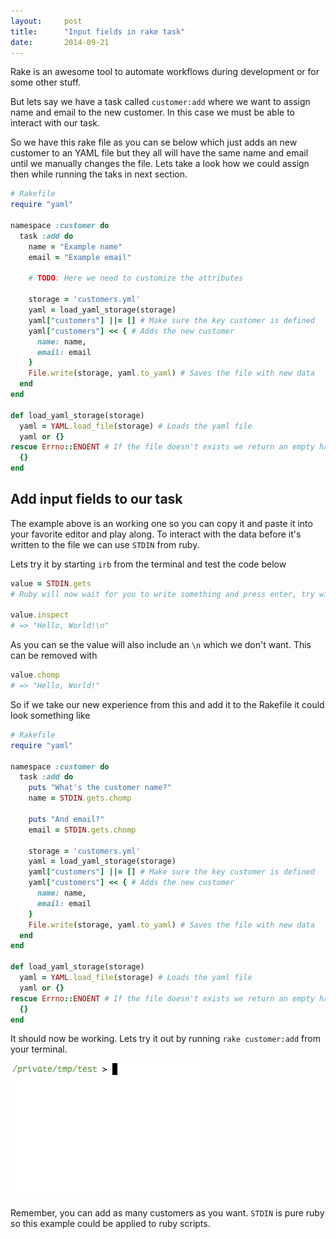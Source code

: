 ```yaml
---
layout:     post
title:      "Input fields in rake task"
date:       2014-09-21
---
```


Rake is an awesome tool to automate workflows during development or for some other stuff.

But lets say we have a task called `customer:add` where we want to assign name
and email to the new customer. In this case we must be able to interact with
our task.

So we have this rake file as you can se below which just adds an new customer to
an YAML file but they all will have the same name and email until we manually
changes the file. Lets take a look how we could assign then while running the
taks in next section.

```ruby
# Rakefile
require "yaml"

namespace :customer do
  task :add do
    name = "Example name"
    email = "Example email"

    # TODO: Here we need to customize the attributes

    storage = 'customers.yml'
    yaml = load_yaml_storage(storage)
    yaml["customers"] ||= [] # Make sure the key customer is defined
    yaml["customers"] << { # Adds the new customer
      name: name,
      email: email
    }
    File.write(storage, yaml.to_yaml) # Saves the file with new data
  end
end

def load_yaml_storage(storage)
  yaml = YAML.load_file(storage) # Loads the yaml file
  yaml or {}
rescue Errno::ENOENT # If the file doesn't exists we return an empty hash
  {}
end
```

## Add input fields to our task

The example above is an working one so you can copy it and paste it into your
favorite editor and play along. To interact with the data before it's written to
the file we can use `STDIN` from ruby.

Lets try it by starting `irb` from the terminal and test the code below

```ruby
value = STDIN.gets
# Ruby will now wait for you to write something and press enter, try with Hello, World!

value.inspect
# => "Hello, World!\n"
```

As you can se the value will also include an `\n` which we don't want. This can
be removed with

```ruby
value.chomp
# => "Hello, World!"
```

So if we take our new experience from this and add it to the Rakefile it could
look something like

```ruby
# Rakefile
require "yaml"

namespace :customer do
  task :add do
    puts "What's the customer name?"
    name = STDIN.gets.chomp

    puts "And email?"
    email = STDIN.gets.chomp

    storage = 'customers.yml'
    yaml = load_yaml_storage(storage)
    yaml["customers"] ||= [] # Make sure the key customer is defined
    yaml["customers"] << { # Adds the new customer
      name: name,
      email: email
    }
    File.write(storage, yaml.to_yaml) # Saves the file with new data
  end
end

def load_yaml_storage(storage)
  yaml = YAML.load_file(storage) # Loads the yaml file
  yaml or {}
rescue Errno::ENOENT # If the file doesn't exists we return an empty hash
  {}
end
```

It should now be working. Lets try it out by running `rake customer:add` from
your terminal.

![/img/posts/2014-09-21/result.gif](/img/posts/2014-09-21/result.gif)

Remember, you can add as many customers as you want. `STDIN` is pure ruby so
this example could be applied to ruby scripts.
